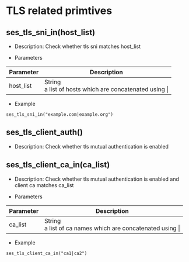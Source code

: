 # TLS related primtives

## ses_tls_sni_in(host_list)
* Description: Check whether tls sni matches host_list

* Parameters

| Parameter | Description |
| --------- | ----------- |
| host_list | String<br>a list of hosts which are concatenated using &#124; |

* Example

```
ses_tls_sni_in("example.com|example.org")
```

## ses_tls_client_auth()
* Description: Check whether tls mutual authentication is enabled

## ses_tls_client_ca_in(ca_list)
* Description: Check whether tls mutual authentication is enabled and client ca matches ca_list

* Parameters

| Parameter | Description |
| --------- | ----------- |
| ca_list | String<br>a list of ca names which are concatenated using &#124; |


* Example

```
ses_tls_client_ca_in("ca1|ca2")
```
